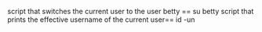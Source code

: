 script that switches the current user to the user betty == su betty
script that prints the effective username of the current user== id -un
